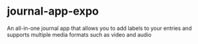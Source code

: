 # journal-app-expo
An all-in-one journal app that allows you to add labels to your entries and supports multiple media formats such as video and audio

